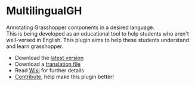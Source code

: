 # MultilingualGH
Annotating Grasshopper components in a desired language.<br>
This is being developed as an educational tool to help students who aren't well-versed in English. This plugin aims to help these students understand and learn grasshopper.

- Download the [latest version](https://github.com/v-xup6/MultilingualGH/releases)
- Download a [translation file](https://github.com/v-xup6/MultilingualGH/tree/main/Languages)
- Read [Wiki](https://github.com/v-xup6/MultilingualGH/wiki) for further details
- [Contribute](https://github.com/v-xup6/MultilingualGH/wiki/Contribute), help make this plugin better!
